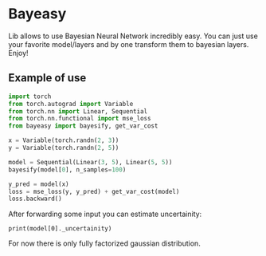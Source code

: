 # Bayeasy

Lib allows to use Bayesian Neural Network incredibly easy. You can just use your favorite model/layers and by one transform them to bayesian layers. Enjoy!


## Example of use

```python
import torch
from torch.autograd import Variable
from torch.nn import Linear, Sequential
from torch.nn.functional import mse_loss
from bayeasy import bayesify, get_var_cost

x = Variable(torch.randn(2, 3))
y = Variable(torch.randn(2, 5))

model = Sequential(Linear(3, 5), Linear(5, 5))
bayesify(model[0], n_samples=100)

y_pred = model(x)
loss = mse_loss(y, y_pred) + get_var_cost(model)
loss.backward()
```

After forwarding some input you can estimate uncertainity:

```
print(model[0]._uncertainity)
``` 

For now there is only fully factorized gaussian distribution.